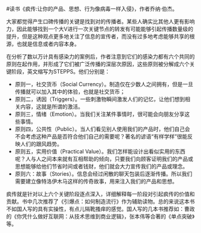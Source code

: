 \#读书《疯传:让你的产品、思想、行为像病毒一样入侵》，作者乔纳·伯杰。

大家都觉得产生口碑传播的关键是找到对的传播者。某些人确实比其他人更有影响力，因此能够找到一个大V进行一次关键节点的转发有可能能够引起传播数量级的提升，但是这种观点更多地关注了信息的宣传者，而没有过多地考虑能够共享的根源，也就是信息或者内容本身。

在分析了数以万计具有感染力的案例后，作者注意到它们的感染力都有六个共同的原则在起作用，并形成了它们被广泛传播的深层次原因，这些原则被分解成六个关键阶段，英文缩写为STEPPS。他们分别是：

- 原则一，社交货币（Social Currency）。制造仅在少数人之间拥有，但是一旦传播就可以加入其中的体验，也就是社交货币；
- 原则二，诱因（Triggers）。一些刺激物瞬间激发人们的记忆，让他们想到相关内容，这就是所谓的激活。
- 原则三，情绪（Emotion）。当我们关注某件事情时，很可能会向朋友分享这些事情。
- 原则四，公共性（Public）。当人们看见别人使用我们的产品时，他们自己会不会考虑这种产品是否符合他们自己的需要呢？著名的谚语“有样学样”很能反映人们的跟风趋势。
- 原则五，实用价值（Practical Value）。我们怎样能设计出看似实用的东西呢？人与人之间本来就有互相帮助的倾向，只要我们向顾客证明我们的产品或思想能够给他们节省时间或者钱财，他们就会大力宣传我们的产品或理念。
- 原则六：故事（Stories）。信息会经过闲散的聊天包装后逐渐传播。所以我们需要建立像特洛伊木马这样的传奇故事，用来注入我们的产品和思想。

疯传就是针对以上六个关键阶段逐点深入，详细解释每一阶段对引起疯传的价值和贡献。书中几次推荐了《引爆点：如何制造流行》作为辅助读物。总的来说这本书不如国人写的具有实操性，有点儿隔靴搔痒的感觉。国人写的几本书推荐如：曹政的《你凭什么做好互联网：从技术思维到商业逻辑》，张本伟等合著的《单点突破》等。